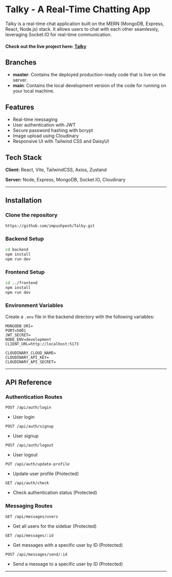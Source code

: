 # Talky - A Real-Time Chatting App

Talky is a real-time chat application built on the MERN (MongoDB, Express, React, Node.js) stack. It allows users to chat with each other seamlessly, leveraging Socket.IO for real-time communication.

#### Check out the live project here: [Talky](https://talky-1.onrender.com)

## Branches

- **master**: Contains the deployed production-ready code that is live on the server.
- **main**: Contains the local development version of the code for running on your local machine.


## Features

- Real-time messaging
- User authentication with JWT
- Secure password hashing with bcrypt
- Image upload using Cloudinary
- Responsive UI with Tailwind CSS and DaisyUI

## Tech Stack

**Client:** React, Vite, TailwindCSS, Axios, Zustand

**Server:** Node, Express, MongoDB, Socket.IO, Cloudinary

---

## Installation

### Clone the repository
```bash
https://github.com/impushpesh/Talky.git
```

### Backend Setup
```bash
cd backend
npm install
npm run dev
```

### Frontend Setup
```bash
cd ../frontend
npm install
npm run dev
```

### Environment Variables

Create a `.env` file in the backend directory with the following variables:

```env
MONGODB_URI=
PORT=5001
JWT_SECRET=
NODE_ENV=development
CLIENT_URL=http://localhost:5173

CLOUDINARY_CLOUD_NAME=
CLOUDINARY_API_KEY=
CLOUDINARY_API_SECRET=
```

---

## API Reference

### Authentication Routes

```http
POST /api/auth/login
```
- User login

```http
POST /api/auth/signup
```
- User signup

```http
POST /api/auth/logout
```
- User logout

```http
PUT /api/auth/update-profile
```
- Update user profile (Protected)

```http
GET /api/auth/check
```
- Check authentication status (Protected)

### Messaging Routes

```http
GET /api/messages/users
```
- Get all users for the sidebar (Protected)

```http
GET /api/messages/:id
```
- Get messages with a specific user by ID (Protected)

```http
POST /api/messages/send/:id
```
- Send a message to a specific user by ID (Protected)

---

